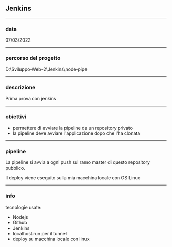 ## Jenkins

---
### data
07/03/2022

---
### percorso del progetto
D:\Sviluppo-Web-2\Jenkins\node-pipe

---
### descrizione
Prima prova con jenkins

---
### obiettivi
- permettere di avviare la pipeline da un repository privato
- la pipeline deve avviare l'applicazione dopo che l'ha clonata


---
### pipeline
La pipeline si avvia a ogni push sul ramo master di
questo repository pubblico.

Il deploy viene eseguito sulla mia macchina locale
con OS Linux

---
### info
tecnologie usate:
- Nodejs
- Github
- Jenkins
- localhost.run per il tunnel
- deploy su macchina locale con linux